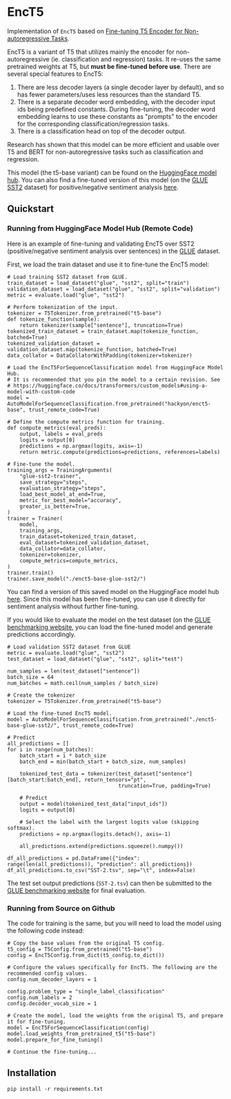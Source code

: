 # EncT5

Implementation of `EncT5` based
on [Fine-tuning T5 Encoder for Non-autoregressive Tasks](https://arxiv.org/abs/2110.08426).

EncT5 is a variant of T5 that utilizes mainly the encoder for non-autoregressive (ie. classification and regression)
tasks. It re-uses the same pretrained weights at T5, but **must be fine-tuned before use**. There are several special
features to EncT5:

1. There are less decoder layers (a single decoder layer by default), and so has fewer parameters/uses less resources
   than the standard T5.
2. There is a separate decoder word embedding, with the decoder input ids being predefined constants. During
   fine-tuning, the decoder word embedding learns to use these constants as "prompts" to the encoder for the
   corresponding classification/regression tasks.
3. There is a classification head on top of the decoder output.

Research has shown that this model can be more efficient and usable over T5 and BERT for non-autoregressive
tasks such as classification and regression.

This model (the t5-base variant) can be found on the [HuggingFace model hub](https://huggingface.co/hackyon/enct5-base).
You can also find a fine-tuned version of this model (on the
[GLUE SST2](https://huggingface.co/datasets/glue/viewer/sst2) dataset) for positive/negative sentiment analysis
[here](https://huggingface.co/hackyon/enct5-base-glue-sst2).  


## Quickstart

### Running from HuggingFace Model Hub (Remote Code)

Here is an example of fine-tuning and validating EncT5 over SST2 (positive/negative sentiment analysis over
sentences) in the [GLUE](https://huggingface.co/datasets/glue) dataset.

First, we load the train dataset and use it to fine-tune the EncT5 model:

    # Load training SST2 dataset from GLUE.
    train_dataset = load_dataset("glue", "sst2", split="train")
    validation_dataset = load_dataset("glue", "sst2", split="validation")
    metric = evaluate.load("glue", "sst2")

    # Perform tokenization of the input.
    tokenizer = T5Tokenizer.from_pretrained("t5-base")
    def tokenize_function(sample):
        return tokenizer(sample["sentence"], truncation=True)
    tokenized_train_dataset = train_dataset.map(tokenize_function, batched=True)
    tokenized_validation_dataset = validation_dataset.map(tokenize_function, batched=True)
    data_collator = DataCollatorWithPadding(tokenizer=tokenizer)

    # Load the EncT5ForSequenceClassification model from HuggingFace Model Hub.
    # It is recommended that you pin the model to a certain revision. See
    # https://huggingface.co/docs/transformers/custom_models#using-a-model-with-custom-code
    model = AutoModelForSequenceClassification.from_pretrained("hackyon/enct5-base", trust_remote_code=True)

    # Define the compute metrics function for training.
    def compute_metrics(eval_preds):
        output, labels = eval_preds
        logits = output[0]
        predictions = np.argmax(logits, axis=-1)
        return metric.compute(predictions=predictions, references=labels)

    # Fine-tune the model.
    training_args = TrainingArguments(
        "glue-sst2-trainer",
        save_strategy="steps",
        evaluation_strategy="steps",
        load_best_model_at_end=True,
        metric_for_best_model="accuracy",
        greater_is_better=True,
    )
    trainer = Trainer(
        model,
        training_args,
        train_dataset=tokenized_train_dataset,
        eval_dataset=tokenized_validation_dataset,
        data_collator=data_collator,
        tokenizer=tokenizer,
        compute_metrics=compute_metrics,
    )
    trainer.train()
    trainer.save_model("./enct5-base-glue-sst2/")

You can find a version of this saved model on the HuggingFace model hub 
[here](https://huggingface.co/hackyon/enct5-base-glue-sst2). Since this model has been fine-tuned, you can use it
directly for sentiment analysis without further fine-tuning.

If you would like to evaluate the model on the test dataset (on the 
[GLUE benchmarking website](https://gluebenchmark.com/), you can load the fine-tuned model and generate predictions 
accordingly.

    # Load validation SST2 dataset from GLUE
    metric = evaluate.load("glue", "sst2")
    test_dataset = load_dataset("glue", "sst2", split="test")

    num_samples = len(test_dataset["sentence"])
    batch_size = 64
    num_batches = math.ceil(num_samples / batch_size)

    # Create the tokenizer
    tokenizer = T5Tokenizer.from_pretrained("t5-base")

    # Load the fine-tuned EncT5 model.
    model = AutoModelForSequenceClassification.from_pretrained("./enct5-base-glue-sst2/", trust_remote_code=True)

    # Predict
    all_predictions = []
    for i in range(num_batches):
        batch_start = i * batch_size
        batch_end = min(batch_start + batch_size, num_samples)

        tokenized_test_data = tokenizer(test_dataset["sentence"][batch_start:batch_end], return_tensors="pt",
                                        truncation=True, padding=True)

        # Predict
        output = model(tokenized_test_data["input_ids"])
        logits = output[0]

        # Select the label with the largest logits value (skipping softmax).
        predictions = np.argmax(logits.detach(), axis=-1)
   
        all_predictions.extend(predictions.squeeze().numpy())

    df_all_predictions = pd.DataFrame({"index": range(len(all_predictions)), "prediction": all_predictions})
    df_all_predictions.to_csv("SST-2.tsv", sep="\t", index=False)

The test set output predictions (`SST-2.tsv`) can then be submitted to the 
[GLUE benchmarking website](https://gluebenchmark.com/) for final evaluation.

### Running from Source on Github

The code for training is the same, but you will need to load the model using the following code instead:

    # Copy the base values from the original T5 config.
    t5_config = T5Config.from_pretrained("t5-base")
    config = EncT5Config.from_dict(t5_config.to_dict())

    # Configure the values specifically for EncT5. The following are the recommended config values.
    config.num_decoder_layers = 1

    config.problem_type = "single_label_classification"
    config.num_labels = 2
    config.decoder_vocab_size = 1

    # Create the model, load the weights from the original T5, and prepare it for fine-tuning.
    model = EncT5ForSequenceClassification(config)
    model.load_weights_from_pretrained_t5("t5-base")
    model.prepare_for_fine_tuning()

    # Continue the fine-tuning...

## Installation

    pip install -r requirements.txt